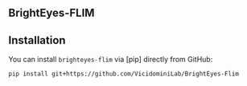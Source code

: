 BrightEyes-FLIM
---------------

## Installation

You can install `brighteyes-flim` via [pip] directly from GitHub:

    pip install git+https://github.com/VicidominiLab/BrightEyes-Flim

